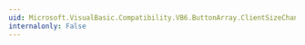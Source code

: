 ```yaml
---
uid: Microsoft.VisualBasic.Compatibility.VB6.ButtonArray.ClientSizeChanged
internalonly: False
---
```

